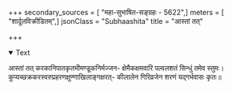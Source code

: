 +++
secondary_sources = [ "महा-सुभाषित-सङ्ग्रहः - 5622",]
meters = [ "शार्दूलविक्रीडितम्",]
jsonClass = "Subhaashita"
title = "आस्तां तत्"

+++

<details open><summary>Text</summary>

आस्तां तत् करकानिपातकृतभीमण्डूकनिर्मज्जन- क्षेमैकक्षमवारि पल्वलशतं सिन्धुं तमेव स्तुमः।  
कुप्यच्छक्रकरस्वरुप्रहरणक्षुण्णाखिलाङ्गक्षरत्- कीलालेन गिरिव्रजेन शरणं यद्गर्भवासः कृतः॥
</details>
